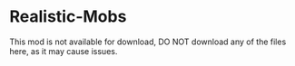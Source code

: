 # Realistic-Mobs

This mod is not available for download, DO NOT download any of the files here, as it may cause issues.
